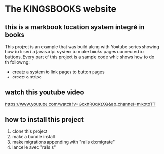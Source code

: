 
# The KINGSBOOKS website


## this is a markbook location system integré in books

This project is an example that was build along with Youtube series showing how to insert a javascript system to make books pages connected to buttons. Every part of this project is a sample code whic shows how to do th following:
- create a system to link pages to button pages
- create a stripe

## watch this youtube video

https://www.youtube.com/watch?v=GoxhRQqKtXQ&ab_channel=mikotoTT

## how to install this project
1. clone this project
2. make a bundle install
3. make migrations appending with "rails db:migrate"
4. lance le avec "rails s"
